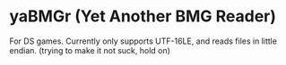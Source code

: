 # yaBMGr (Yet Another BMG Reader)
For DS games. Currently only supports UTF-16LE, and reads files in little endian.
(trying to make it not suck, hold on)
